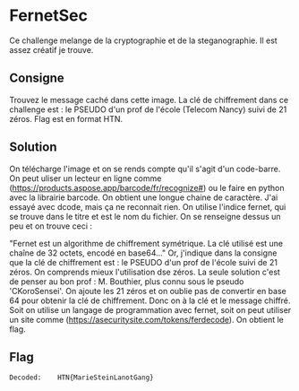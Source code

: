 # FernetSec

Ce challenge melange de la cryptographie et de la steganographie. Il est assez créatif je trouve. 


## Consigne 
Trouvez le message caché dans cette image. La clé de chiffrement dans ce challenge est : le PSEUDO d'un prof de l'école (Telecom Nancy) suivi de 21 zéros. Flag est en format HTN.

## Solution
On télécharge l'image et on se rends compte qu'il s'agit d'un code-barre. On peut uliser un lecteur en ligne comme (https://products.aspose.app/barcode/fr/recognize#) ou le faire en python avec la librairie barcode. On obtient une
longue chaine de caractère. J'ai essayé avec dcode, mais ça ne reconnait rien. On utilise l'indice fernet, qui se trouve dans le titre et est le nom du fichier. On se renseigne dessus un peu et on trouve ceci : 

"Fernet est un algorithme de chiffrement symétrique. La clé utilisé est une chaîne de 32 octets, encodé en base64..."
Or, j'indique dans la consigne que la clé de chiffrement est : le PSEUDO d'un prof de l'école suivi de 21 zéros. On comprends mieux l'utilisation dse zéros. La seule solution c'est de penser au bon prof : M. Bouthier, plus connu sous le pseudo 'CKoroSensei'. On ajoute les 21 zéros et on  oublie pas de convertir en base 64 pour obtenir la clé de chiffrement. Donc on à la clé et le message chiffré. 
Soit on utilise un langage de programmation avec fernet, soit on peut utiliser un site comme (https://asecuritysite.com/tokens/ferdecode). On obtient le flag.

## Flag
```bash
Decoded:	HTN{MarieSteinLanotGang}
```